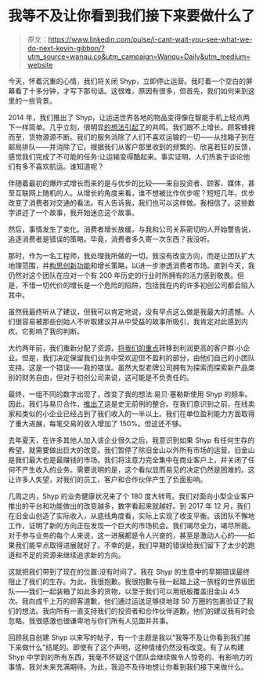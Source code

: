 # 我等不及让你看到我们接下来要做什么了

> 原文：<https://www.linkedin.com/pulse/i-cant-wait-you-see-what-we-do-next-kevin-gibbon/?utm_source=wanqu.co&utm_campaign=Wanqu+Daily&utm_medium=website>

今天，怀着沉重的心情，我们将关闭 Shyp，立即停止运营。我盯着一个空白的屏幕看了十多分钟，才写下那句话。这很难，原因有很多，但首先，我们如何来到这里的一些背景。

2014 年，我们推出了 Shyp，让运送世界各地的物品变得像在智能手机上轻点两下一样简单。几乎立刻，很明显[的想法引起了](https://www.nytimes.com/2014/05/22/technology/personaltech/use-an-app-pay-a-fee-and-ship-almost-anything.html?mtrref=www.google.com&gwh=4C7D6D6541E735D009745D0E99C0FEE3&gwt=pay)的共鸣。我们跟不上增长。顾客蜂拥而至，货物源源不断。我们的服务消除了人们不喜欢运输的一切——从找箱子到在邮局排队——并消除了它。根据我们从客户那里收到的频繁的、欣喜若狂的反馈，感觉我们完成了不可能的任务:让运输变得酷起来。事实证明，人们热衷于谈论他们有多不喜欢航运。谁知道呢？

伴随着最初的爆炸式增长而来的是与优步的比较——来自投资者、顾客、媒体，甚至互联网上随机的人。从增长的角度来看，谁不想被比作优步呢？短短几年，优步改变了消费者对交通的看法。有人告诉我，我们也可以这样做。我相信了。这些数字讲述了一个故事，我开始迷恋这个故事。

然后，事情发生了变化。消费者增长放缓。与我和公司关系密切的人开始警告说，追逐消费者是错误的策略。毕竟，消费者多久寄一次东西？我没听。

那时，作为一名工程师，我处理我所做的一切。我没有改变方向，而是让团队扩大地理范围，并[构思创新功能](http://blog.shyp.com/introducing-address-free-shipping/)和增长策略，以进一步渗透消费者市场。直到今天，我仍然对这个团队在应对一个有 200 年历史的行业时所拥有的活力感到敬畏。但是，不惜一切代价的增长是一个危险的陷阱，包括我在内的许多初创公司都会陷入其中。

虽然我最终听从了建议，但我可以肯定地说，没有早点这么做是我最大的遗憾。人们很容易被那些创始人不听取建议并从中受益的故事所吸引，我肯定对此感到内疚。它影响了我的判断。

大约两年前，我们重新分配了资源，[将我们的重点](https://www.linkedin.com/pulse/our-commitment-profitability-building-sustainable-business-gibbon/)转移到利润更高的客户群:小企业。但是，我们决定保留我们业务中受欢迎但不盈利的部分，由他们自己的小团队支持。这是一个错误——我的错误。虽然大型老牌公司拥有为探索而探索新产品类别的财务自由，但对于初创公司来说，这可能是不负责任的。

最终，一组不同的数字出现了，改变了我的想法:易贝·塞勒斯使用 Shyp 的频率。因此，我们与易贝合作，[推出了](http://blog.shyp.com/shipping-for-ebay/)这是史无前例的整合。在我们意识到之前，在线卖家和类似的小企业已经占到了我们收入的一半以上。我们在单位盈利能力方面取得了重大进展，每笔交易的收入增加了 150%。但这还不够。

去年夏天，在许多其他人加入该企业很久之后，我意识到如果 Shyp 有任何生存的希望，就需要做出巨大的改变。我们暂停了除旧金山以外所有市场的运营，旧金山是我们最大也是最赚钱的市场。我们将注意力完全集中在商业客户上，并关闭了任何不产生收入的业务。需要说明的是，这个看似显而易见的决定仍然是困难的。这让许多人失望，对我们的员工、客户和合作伙伴产生了负面影响。

几周之内，Shyp 的业务健康状况来了个 180 度大转弯。我们对面向小型企业客户推出的平台和功能做出的改变越多，数字看起来就越好。到 2017 年 12 月，我们在旧金山创造了实际收入，从底线角度看，实际上实现了收支平衡。该团队不懈地工作，证明了新的方向正在发现一个巨大的市场机会。我们竭尽全力，竭尽所能。对于参与业务的每个人来说，这一进展都是令人兴奋的，甚至是激动人心的——如果我们能早点取得进展就好了。不幸的是，我们早期的错误给我们留下了太少的跑道和不足的资源来继续追求新的方向。

这就把我们带到了现在的位置:没有时间了。我在 Shyp 的生意中的早期错误最终阻止了我们的生存。为此，我很抱歉。我很抱歉与我一起踏上这一旅程的世界级团队——我们一起装箱了如此多的货物，以至于我们可以用纸板覆盖旧金山 4.5 次。我向成千上万的顾客道歉，他们通过运送足够绕地球 50 万圈的包裹验证了我们的想法。我向所有一直支持我们的投资者和合作伙伴道歉，他们的建议我有时会忽略。我很感激也很谦卑地与你们所有人见面并共事。

回顾我自创建 Shyp 以来写的帖子，有一个主题是我以“我等不及让你看到我们接下来做什么”结尾的。即使有了这个声明，这种情绪仍然没有改变。有了从构建 Shyp 中学到的所有东西，我毫不怀疑这个团队会继续做令人惊奇的、有影响力的事情。我对未来充满期待。为此，我迫不及待地想让你看到我们接下来做什么。